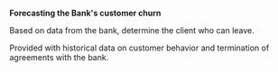 __Forecasting the Bank's customer churn__

Based on data from the bank, determine the client who can leave.

Provided with historical data on customer behavior and termination of agreements with the bank.
